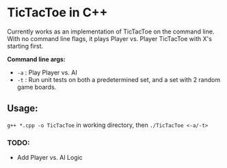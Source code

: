 # TicTacToe in C++   
Currently works as an implementation of TicTacToe on the command line. With no command line flags, it plays Player vs. Player TicTacToe with X's starting first.

**Command line args:** 
* `-a` : Play Player vs. AI
* `-t` : Run unit tests on both a predetermined set, and a set with 2 random game boards.

## **Usage:**
`g++ *.cpp -o TicTacToe` in working directory, then `./TicTacToe <-a/-t>`

### TODO:
* Add Player vs. AI Logic
